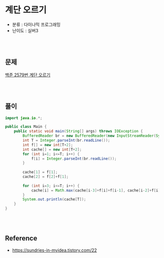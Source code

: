 # 계단 오르기
* 분류 : 다이나믹 프로그래밍
* 난이도 : 실버3

<br><br>

## 문제
[백준 2579번 계단 오르기](https://www.acmicpc.net/problem/2579)

<br><br>

## 풀이
```java
import java.io.*;

public class Main {
    public static void main(String[] args) throws IOException {
        BufferedReader br = new BufferedReader(new InputStreamReader(System.in));
        int T = Integer.parseInt(br.readLine());
        int f[] = new int[T+2];
        int cache[] = new int[T+2];
        for (int i=1; i<=T; i++) {
            f[i] = Integer.parseInt(br.readLine());
        }
        
        cache[1] = f[1];
        cache[2] = f[2]+f[1];
        
        for (int i=3; i<=T; i++) {
            cache[i] = Math.max(cache[i-3]+f[i]+f[i-1], cache[i-2]+f[i]);
        }
        System.out.println(cache[T]);
    }
}
```

<br><br>

## Reference
* https://sundries-in-myidea.tistory.com/22